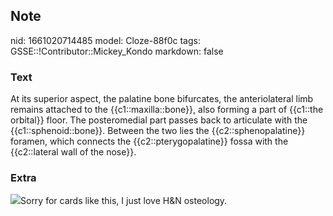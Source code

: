## Note
nid: 1661020714485
model: Cloze-88f0c
tags: GSSE::!Contributor::Mickey_Kondo
markdown: false

### Text
At its superior aspect, the palatine bone bifurcates, the anteriolateral limb remains attached to the {{c1::maxilla::bone}}, also forming a part of {{c1::the orbital}} floor. The posteromedial part passes back to articulate with the {{c1::sphenoid::bone}}. Between the two lies the {{c2::sphenopalatine}} foramen, which connects the {{c2::pterygopalatine}} fossa with the {{c2::lateral wall of the nose}}.

### Extra
<div>
  <img src=
  "3-s2.0-B9780123821065000050-f05-66-9780123821065.jpg">Sorry for
  cards like this, I just love H&N osteology.
</div>
